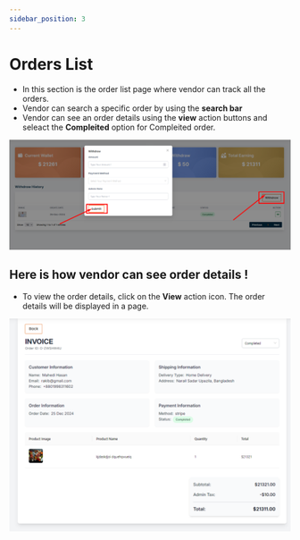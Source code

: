 ```yaml
---
sidebar_position: 3
---
```



# Orders List
- In this section is the order list page where vendor can track all the orders.
- Vendor can search a specific order by using the **search bar**
- Vendor can see an order details using the **view** action buttons and seleact the **Compleited** option for Compleited order.

![order](./img/17.png)

## Here is how vendor can see order details !

- To view the order details, click on the **View** action icon. The order details will be displayed in a page.

![order](./img/19.png)
